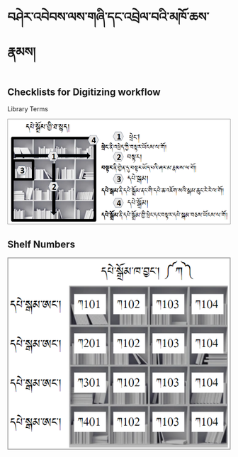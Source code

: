 # བཤེར་འབེབས་ལས་གཞི་དང་འབྲེལ་བའི་མཁོ་ཆས་རྣམས།

## Checklists for Digitizing workflow

Library Terms

![Alt text](https://raw.githubusercontent.com/tadhondup/tadhon.github.io/main/docs/img/library%20terms.png)

## Shelf Numbers

![Alt text](https://raw.githubusercontent.com/tadhondup/tadhon.github.io/main/docs/img/shelf%20numbers.png)


